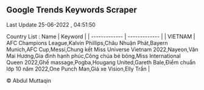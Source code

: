 

## Google Trends Keywords Scraper 
 
Last Update 25-06-2022 , 04:51:50

Country List :
 Name  | Keyword |
| ------------- | ------------- |
| VIETNAM | AFC Champions League,Kalvin Phillips,Châu Nhuận Phát,Bayern Munich,AFC Cup,Messi,Chung kết Miss Universe Vietnam 2022,Nayeon,Văn Mai Hương,Gia đình hạnh phúc,Công chúa bé bỏng,Miss International Queen 2022,Ghế massage,Pogba,Hougang United,Gareth Bale,Điểm chuẩn lớp 10 năm 2022,One Punch Man,Giá xe Vision,Elly Trần |



© Abdul Muttaqin 
